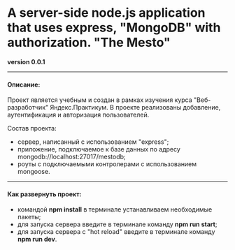 # A server-side node.js application that uses express, "MongoDB" with authorization. "The Mesto"

**version 0.0.1**

---

#### Описание:

Проект является учебным и создан в рамках изучения курса "Веб-разработчик" Яндекс.Практикум. В проекте реализованы добавление, аутентификация и авторизация пользователей.

Состав проекта:

- сервер, написанный с использованием "express";
- приложение, подключаемое к базе данных по адресу mongodb://localhost:27017/mestodb;
- роуты с подключаемыми контролерами с использованием mongoose.

---

#### Как развернуть проект:

- командой **npm install** в терминале устанавливаем необходимые пакеты;
- для запуска сервера введите в терминале команду **npm run start**;
- для запуска сервера с "hot reload" введите в терминале команду **npm run dev**.
